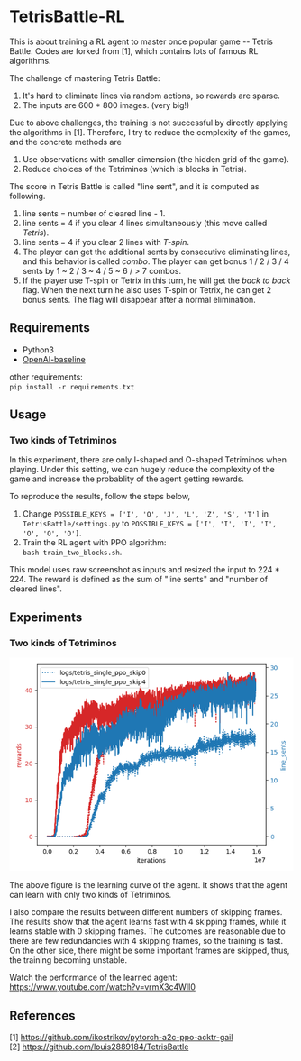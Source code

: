 # TetrisBattle-RL

This is about training a RL agent to master once popular game -- Tetris Battle. Codes are forked from [1], which contains lots of famous RL algorithms. 

The challenge of mastering Tetris Battle: <br/>
1. It's hard to eliminate lines via random actions, so rewards are sparse. <br/>
2. The inputs are 600 * 800 images. (very big!) <br/>

Due to above challenges, the training is not successful by directly applying the algorithms in [1]. Therefore, I try to reduce the complexity of the games, and the concrete methods are<br/>
1. Use observations with smaller dimension (the hidden grid of the game). <br/> 
2. Reduce choices of the Tetriminos (which is blocks in Tetris).

The score in Tetris Battle is called "line sent", and it is computed as following. <br/>

1. line sents = number of cleared line - 1.
2. line sents = 4 if you clear 4 lines simultaneously (this move called *Tetris*).
3. line sents = 4 if you clear 2 lines with *T-spin*. 
4. The player can get the additional sents by consecutive eliminating lines, and this behavior is called *combo*. The player can get bonus 1 / 2 / 3 / 4 sents by 1 ~ 2 / 3 ~ 4 / 5 ~ 6 / > 7 combos. 
5. If the player use T-spin or Tetrix in this turn, he will get the *back to back* flag. When the next turn he also uses T-spin or Tetrix, he can get 2 bonus sents. The flag will disappear after a normal elimination. 

## Requirements

- Python3<br/>
- [OpenAI-baseline](https://github.com/openai/baseline)<br>

other requirements: <br/>
`pip install -r requirements.txt`

## Usage

### Two kinds of Tetriminos
In this experiment, there are only I-shaped and O-shaped Tetriminos when playing. Under this setting, we can hugely reduce the complexity of the game and increase the probablity of the agent getting rewards.

To reproduce the results, follow the steps below,

1. Change `POSSIBLE_KEYS = ['I', 'O', 'J', 'L', 'Z', 'S', 'T']` in `TetrisBattle/settings.py` to `POSSIBLE_KEYS = ['I', 'I', 'I', 'I', 'O', 'O', 'O']`.
2. Train the RL agent with PPO algorithm: <br/>
`bash train_two_blocks.sh`.

This model uses raw screenshot as inputs and resized the input to 224 * 224. The reward is defined as the sum of "line sents" and "number of cleared lines". 

## Experiments

### Two kinds of Tetriminos
![learning curve of different skip frames](imgs/skip_comparison.png)

The above figure is the learning curve of the agent. It shows that the agent can learn with only two kinds of Tetriminos. <br/>

I also compare the results between different numbers of skipping frames. The results show that the agent learns fast with 4 skipping frames, while it learns stable with 0 skipping frames. The outcomes are reasonable due to there are few redundancies with 4 skipping frames, so the training is fast. On the other side, there might be some important frames are skipped, thus, the training becoming unstable.


Watch the performance of the learned agent: https://www.youtube.com/watch?v=vrmX3c4WIl0



## References
[1] https://github.com/ikostrikov/pytorch-a2c-ppo-acktr-gail <br/>
[2] https://github.com/louis2889184/TetrisBattle

